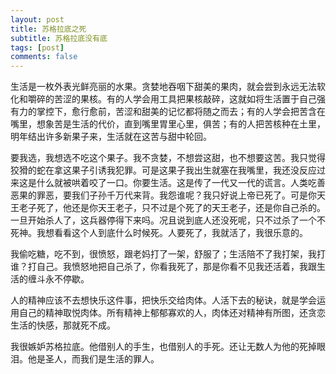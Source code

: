 ```yaml
---
layout: post
title: 苏格拉底之死
subtitle: 苏格拉底没有底
tags: [post]
comments: false
---
```

生活是一枚外表光鲜亮丽的水果。贪婪地吞咽下甜美的果肉，就会尝到永远无法软化和嚼碎的苦涩的果核。有的人学会用工具把果核敲碎，这就如将生活置于自己强有力的掌控下，愈行愈前，苦涩和甜美的记忆都将随之而去；有的人学会把苦含在嘴里，想象苦是生活的代价，直到嘴里胃里心里，俱苦；有的人把苦核种在土里，明年结出许多新果子来，生活就在这苦与甜中轮回。

要我选，我想选不吃这个果子。我不贪婪，不想尝这甜，也不想要这苦。我只觉得狡猾的蛇在拿这果子引诱我犯罪。可是这果子我出生就塞在我嘴里，我还没反应过来这是什么就被哄着咬了一口。你要生活。这是传了一代又一代的谎言。人类吃善恶果的罪恶，要我们子孙千万代来背。我怨谁呢？我只好说上帝已死了。可是你天王老子死了，他还是你天王老子，只不过是个死了的天王老子，还是你自己杀的。一旦开始杀人了，这兵器停得下来吗。况且说到底人还没死呢，只不过杀了一个不死神。我想看看这个人到底什么时候死。人要死了，我就活了，我很乐意的。

我偷吃糖，吃不到，很愤怒，跟老妈打了一架，舒服了；生活陪不了我打架，我打谁？打自己。我愤怒地把自己杀了，你看我死了，那是你看不见我还活着，我跟生活的缠斗永不停歇。

人的精神应该不去想快乐这件事，把快乐交给肉体。人活下去的秘诀，就是学会运用自己的精神取悦肉体。所有精神上郁郁寡欢的人，肉体还对精神有所图，还贪恋生活的快感，那就死不成。

我很嫉妒苏格拉底。他借别人的手生，也借别人的手死。还让无数人为他的死掉眼泪。他是圣人，而我们是生活的罪人。
